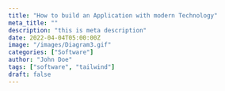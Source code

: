 ```yaml
---
title: "How to build an Application with modern Technology"
meta_title: ""
description: "this is meta description"
date: 2022-04-04T05:00:00Z
image: "/images/Diagram3.gif"
categories: ["Software"]
author: "John Doe"
tags: ["software", "tailwind"]
draft: false
---
```

